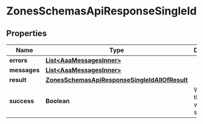 

# ZonesSchemasApiResponseSingleId


## Properties

| Name | Type | Description | Notes |
|------------ | ------------- | ------------- | -------------|
|**errors** | [**List&lt;AaaMessagesInner&gt;**](AaaMessagesInner.md) |  |  |
|**messages** | [**List&lt;AaaMessagesInner&gt;**](AaaMessagesInner.md) |  |  |
|**result** | [**ZonesSchemasApiResponseSingleIdAllOfResult**](ZonesSchemasApiResponseSingleIdAllOfResult.md) |  |  |
|**success** | **Boolean** | Whether the API call was successful |  |



